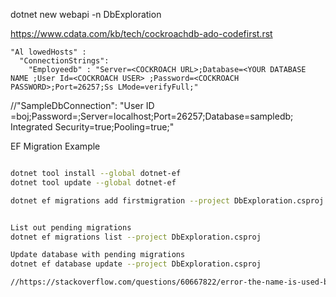 dotnet new webapi -n DbExploration


https://www.cdata.com/kb/tech/cockroachdb-ado-codefirst.rst


```
"Al lowedHosts" :
  "ConnectionStrings":
    "Employeedb" : "Server=<COCKROACH URL>;Database=<YOUR DATABASE NAME ;User Id=<COCKROACH USER> ;Password=<COCKROACH PASSWORD>;Port=26257;Ss LMode=verifyFull;"
```

  //"SampleDbConnection": "User ID =boj;Password=;Server=localhost;Port=26257;Database=sampledb; Integrated Security=true;Pooling=true;"


EF Migration Example

```bash

dotnet tool install --global dotnet-ef
dotnet tool update --global dotnet-ef

dotnet ef migrations add firstmigration --project DbExploration.csproj


List out pending migrations
dotnet ef migrations list --project DbExploration.csproj

Update database with pending migrations
dotnet ef database update --project DbExploration.csproj

//https://stackoverflow.com/questions/60667822/error-the-name-is-used-by-an-existing-migration
```